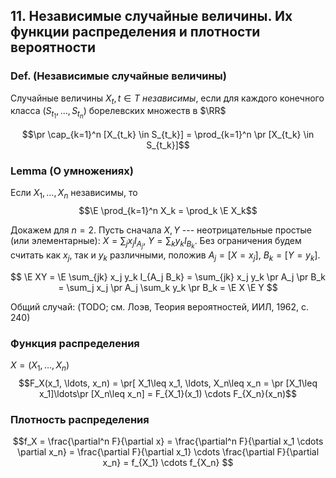 ## 11. Независимые случайные величины. Их функции распределения и плотности вероятности ##

### Def. (Независимые случайные величины) ###
Случайные величины $X_t, t\in T$ *независимы*, если
для каждого конечного класса $(S_{t_1},\ldots,S_{t_n})$ борелевских множеств в $\RR$

$$\pr \cap_{k=1}^n [X_{t_k} \in S_{t_k}] = \prod_{k=1}^n \pr [X_{t_k} \in S_{t_k}]$$


### Lemma (О умножениях) ###
Если $X_1, \ldots, X_n$ независимы, то
$$\E \prod_{k=1}^n X_k = \prod_k \E X_k$$

Докажем для $n=2$.
Пусть сначала $X, Y$ --- неотрицательные простые (или элементарные):
$X=\sum_j x_j I_{A_j}$,
$Y = \sum_k y_k I_{B_k}$.
Без ограничения будем считать как $x_j$, так и $y_k$ различными, положив
$A_j = [X=x_j]$, $B_k = [Y=y_k]$.

$$ \E XY = \E \sum_{jk} x_j y_k I_{A_j B_k} = \sum_{jk} x_j y_k \pr A_j \pr B_k = \sum_j x_j \pr A_j \sum_k y_k \pr B_k = \E X \E Y $$

Общий случай: (TODO; см. Лоэв, Теория вероятностей, ИИЛ, 1962, с. 240)

### Функция распределения ###
$X = (X_1, \ldots, X_n)$
$$F_X(x_1, \ldots, x_n) = \pr[ X_1\leq x_1, \ldots, X_n\leq x_n = \pr [X_1\leq x_1]\ldots\pr [X_n\leq x_n] = F_{X_1}(x_1) \cdots F_{X_n}(x_n)$$

### Плотность распределения ###
$$f_X = \frac{\partial^n F}{\partial x} =
        \frac{\partial^n F}{\partial x_1 \cdots \partial x_n} = 
        \frac{\partial F}{\partial x_1} \cdots \frac{\partial F}{\partial x_n} =
        f_{X_1} \cdots f_{X_n} $$
